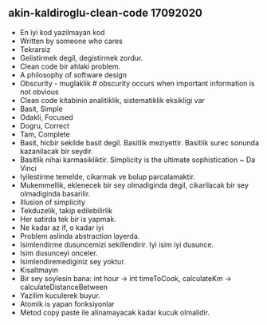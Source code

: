 ## akin-kaldiroglu-clean-code 17092020
- En iyi kod yazilmayan kod
- Written by someone who cares
- Tekrarsiz
- Gelistirmek degil, degistirmek zordur.
- Clean code bir ahlaki problem.
- A philosophy of software design
- Obscurity - muglaklik # obscurity occurs when important information is not obvious
- Clean code kitabinin analitiklik, sistematiklik eksikligi var
- Basit, Simple
- Odakli, Focused
- Dogru, Correct
- Tam, Complete
- Basit, hicbir sekilde basit degil. Basitlik meziyettir. Basitlik surec sonunda kazanilacak bir seydir.
- Basitlik nihai karmasikliktir. Simplicity is the ultimate sophistication ~ Da Vinci
- Iyilestirme temelde, cikarmak ve bolup parcalamaktir.
- Mukemmellik, eklenecek bir sey olmadiginda degil, cikarilacak bir sey olmadiginda basarilir.
- Illusion of simplicity
- Tekduzelik, takip edilebilirlik
- Her satirda tek bir is yapmak.
- Ne kadar az if, o kadar iyi
- Problem aslinda abstraction layerda.
- Isimlendirme dusuncemizi sekillendirir. Iyi isim iyi dusunce.
- Isim dusunceyi onceler.
- Isimlendiremediginiz sey yoktur.
- Kisaltmayin
- Bir sey soylesin bana: int hour -> int timeToCook, calculateKm -> calculateDistanceBetween
- Yazilim kuculerek buyur.
- Atomik is yapan fonksiyonlar
- Metod copy paste ile alinamayacak kadar kucuk olmalidir.